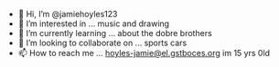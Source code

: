 - 👋 Hi, I’m @jamiehoyles123
- 👀 I’m interested in ... music and drawing
- 🌱 I’m currently learning ... about the dobre brothers
- 💞️ I’m looking to collaborate on ... sports cars 
- 📫 How to reach me ... hoyles-jamie@el.gstboces.org
im 15 yrs 0ld
<!---
jamiehoyles123/jamiehoyles123 is a ✨ special ✨ repository because its `README.md` (this file) appears on your GitHub profile.
You can click the Preview link to take a look at your changes.
--->
